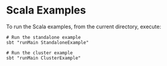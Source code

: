 # Scala Examples
To run the Scala examples, from the current directory, execute:
```shell
# Run the standalone example
sbt "runMain StandaloneExample"

# Run the cluster example
sbt "runMain ClusterExample"
```

